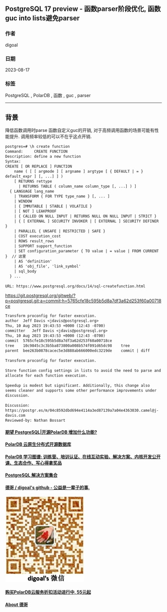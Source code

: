 ## PostgreSQL 17 preview - 函数parser阶段优化, 函数guc into lists避免parser  
                                                                                                                                    
### 作者                                                                                                              
digoal                                                                                                              
                                                                                                              
### 日期                                                                                                              
2023-08-17                                                                                                          
                                                                                                    
### 标签                                                                                                              
PostgreSQL , PolarDB , 函数 , guc , parser                 
                                                                                                              
----                                                                                                              
                                                                                                              
## 背景   
降低函数调用时parse 函数自定义guc的开销, 对于高频调用函数的场景可能有性能提升. 调用频率较低的可以不在乎这点开销.   
  
```  
postgres=# \h create function  
Command:     CREATE FUNCTION  
Description: define a new function  
Syntax:  
CREATE [ OR REPLACE ] FUNCTION  
    name ( [ [ argmode ] [ argname ] argtype [ { DEFAULT | = } default_expr ] [, ...] ] )  
    [ RETURNS rettype  
      | RETURNS TABLE ( column_name column_type [, ...] ) ]  
  { LANGUAGE lang_name  
    | TRANSFORM { FOR TYPE type_name } [, ... ]  
    | WINDOW  
    | { IMMUTABLE | STABLE | VOLATILE }  
    | [ NOT ] LEAKPROOF  
    | { CALLED ON NULL INPUT | RETURNS NULL ON NULL INPUT | STRICT }  
    | { [ EXTERNAL ] SECURITY INVOKER | [ EXTERNAL ] SECURITY DEFINER }  
    | PARALLEL { UNSAFE | RESTRICTED | SAFE }  
    | COST execution_cost  
    | ROWS result_rows  
    | SUPPORT support_function  
    | SET configuration_parameter { TO value | = value | FROM CURRENT }  // 这里  
    | AS 'definition'  
    | AS 'obj_file', 'link_symbol'  
    | sql_body  
  } ...  
  
URL: https://www.postgresql.org/docs/14/sql-createfunction.html  
```  
  
https://git.postgresql.org/gitweb/?p=postgresql.git;a=commit;h=5765cfe18c595b5d8a7df3a62d253f60a00718ce  
  
```  
Transform proconfig for faster execution.  
author	Jeff Davis <jdavis@postgresql.org>	  
Thu, 10 Aug 2023 19:43:53 +0000 (12:43 -0700)  
committer	Jeff Davis <jdavis@postgresql.org>	  
Thu, 10 Aug 2023 19:43:53 +0000 (12:43 -0700)  
commit	5765cfe18c595b5d8a7df3a62d253f60a00718ce  
tree	10c9845c3c3b5ba873800a008b574f091d65dc98	tree  
parent	bee263b0878cacec5e3d888ab666000edc3219de	commit | diff  
  
Transform proconfig for faster execution.  
  
Store function config settings in lists to avoid the need to parse and  
allocate for each function execution.  
  
Speedup is modest but significant. Additionally, this change also  
seems cleaner and supports some other performance improvements under  
discussion.  
  
Discussion: https://postgr.es/m/04c8592dbd694e4114a3ed87139a7a04e4363030.camel@j-davis.com  
Reviewed-by: Nathan Bossart  
```  
  
  
  
  
#### [期望 PostgreSQL|开源PolarDB 增加什么功能?](https://github.com/digoal/blog/issues/76 "269ac3d1c492e938c0191101c7238216")
  
  
#### [PolarDB 云原生分布式开源数据库](https://github.com/ApsaraDB "57258f76c37864c6e6d23383d05714ea")
  
  
#### [PolarDB 学习图谱: 训练营、培训认证、在线互动实验、解决方案、内核开发公开课、生态合作、写心得拿奖品](https://www.aliyun.com/database/openpolardb/activity "8642f60e04ed0c814bf9cb9677976bd4")
  
  
#### [PostgreSQL 解决方案集合](../201706/20170601_02.md "40cff096e9ed7122c512b35d8561d9c8")
  
  
#### [德哥 / digoal's github - 公益是一辈子的事.](https://github.com/digoal/blog/blob/master/README.md "22709685feb7cab07d30f30387f0a9ae")
  
  
![digoal's wechat](../pic/digoal_weixin.jpg "f7ad92eeba24523fd47a6e1a0e691b59")
  
  
#### [购买PolarDB云服务折扣活动进行中, 55元起](https://www.aliyun.com/activity/new/polardb-yunparter?userCode=bsb3t4al "e0495c413bedacabb75ff1e880be465a")
  
  
#### [About 德哥](https://github.com/digoal/blog/blob/master/me/readme.md "a37735981e7704886ffd590565582dd0")
  

